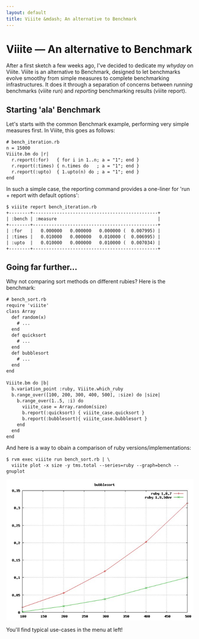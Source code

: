 ```yaml
---
layout: default
title: Viiite &mdash; An alternative to Benchmark
---
```

# Viiite &mdash; An alternative to Benchmark

After a first sketch a few weeks ago, I've decided to dedicate my *whyday* on Viiite. Viiite is an alternative to Benchmark, designed to let benchmarks evolve smootlhy from simple measures to complete benchmarking infrastructures. It does it through a separation of concerns between *running* benchmarks (viiite run) and *reporting* benchmarking results (viiite report). 

## Starting 'ala' Benchmark

Let's starts with the common Benchmark example, performing very simple measures first. In Viiite, this goes as follows:

    # bench_iteration.rb
    n = 15000
    Viiite.bm do |r|
      r.report(:for)   { for i in 1..n; a = "1"; end }
      r.report(:times) { n.times do   ; a = "1"; end }
      r.report(:upto)  { 1.upto(n) do ; a = "1"; end }
    end

In such a simple case, the reporting command provides a one-liner for 'run + report with default options':

    $ viiite report bench_iteration.rb
    +--------+-----------------------------------------------+
    | :bench | :measure                                      |
    +--------+-----------------------------------------------+
    | :for   |   0.000000   0.000000   0.000000 (  0.007995) |
    | :times |   0.010000   0.000000   0.010000 (  0.006995) |
    | :upto  |   0.010000   0.000000   0.010000 (  0.007034) |
    +--------+-----------------------------------------------+

## Going far further...

Why not comparing sort methods on different rubies? Here is the benchmark:

    # bench_sort.rb
    require 'viiite'
    class Array
      def random(x) 
        # ...
      end
      def quicksort
        # ...
      end
      def bubblesort
        # ...
      end
    end
    
    Viiite.bm do |b|
      b.variation_point :ruby, Viiite.which_ruby
      b.range_over([100, 200, 300, 400, 500], :size) do |size|
        b.range_over(1..5, :i) do
          viiite_case = Array.random(size)
          b.report(:quicksort) { viiite_case.quicksort }
          b.report(:bubblesort){ viiite_case.bubblesort }
        end
      end
    end

And here is a way to obain a comparison of ruby versions/implementations:

    $ rvm exec viiite run bench_sort.rb | \
      viiite plot -x size -y tms.total --series=ruby --graph=bench --gnuplot

![Comparing Bubblesort complexity with Viiite](/images/bubblesort-rubies.jpeg)

You'll find typical use-cases in the menu at left!
